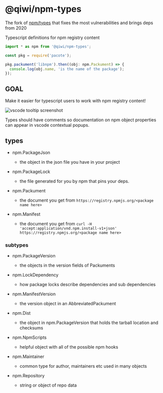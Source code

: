 # @qiwi/npm-types

The fork of [npm/types](https://github.com/npm/types) that fixes the most vulnerabilities and brings deps from 2020

Typescript definitions for npm registry content

```typescript
import * as npm from '@qiwi/npm-types';

const pkg = require('pacote');

pkg.packument('libnpm').then((obj: npm.Packument) => {
  console.log(obj.name, 'is the name of the package');
});

```

## GOAL

Make it easier for typescript users to work with npm registry content! 

![vscode tooltip screenshot](./img/tool-tip.png)

Types should have comments so documentation on npm object properties can appear in vscode contextual popups.

## types

- npm.PackageJson
    - the object in the json file you have in your project

- npm.PackageLock
    - the file generated for you by npm that pins your deps.

- npm.Packument
    - the document you get from `https://registry.npmjs.org/<package name here>`

- npm.Manifest
    - the document you get from `curl -H 'accept:application/vnd.npm.install-v1+json' https://registry.npmjs.org/<package name here>`

### subtypes


- npm.PackageVersion
    - the objects in the version fields of Packuments

- npm.LockDependency
    - how package locks describe dependencies and sub dependencies

- npm.ManifestVersion  
    - the version object in an AbbreviatedPackument

- npm.Dist
    - the object in npm.PackageVersion that holds the tarball location and checksums

- npm.NpmScripts
    - helpful object with all of the possible npm hooks

- npm.Maintainer
    - common type for author, maintainers etc used in many objects

- npm.Repository
    - string or object of repo data

